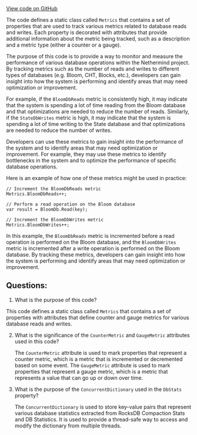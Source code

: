 [View code on GitHub](https://github.com/NethermindEth/nethermind/src/Nethermind/Nethermind.Db/Metrics.cs)

The code defines a static class called `Metrics` that contains a set of properties that are used to track various metrics related to database reads and writes. Each property is decorated with attributes that provide additional information about the metric being tracked, such as a description and a metric type (either a counter or a gauge). 

The purpose of this code is to provide a way to monitor and measure the performance of various database operations within the Nethermind project. By tracking metrics such as the number of reads and writes to different types of databases (e.g. Bloom, CHT, Blocks, etc.), developers can gain insight into how the system is performing and identify areas that may need optimization or improvement.

For example, if the `BloomDbReads` metric is consistently high, it may indicate that the system is spending a lot of time reading from the Bloom database and that optimizations are needed to reduce the number of reads. Similarly, if the `StateDbWrites` metric is high, it may indicate that the system is spending a lot of time writing to the State database and that optimizations are needed to reduce the number of writes.

Developers can use these metrics to gain insight into the performance of the system and to identify areas that may need optimization or improvement. For example, they may use these metrics to identify bottlenecks in the system and to optimize the performance of specific database operations.

Here is an example of how one of these metrics might be used in practice:

```
// Increment the BloomDbReads metric
Metrics.BloomDbReads++;

// Perform a read operation on the Bloom database
var result = BloomDb.Read(key);

// Increment the BloomDbWrites metric
Metrics.BloomDbWrites++;
```

In this example, the `BloomDbReads` metric is incremented before a read operation is performed on the Bloom database, and the `BloomDbWrites` metric is incremented after a write operation is performed on the Bloom database. By tracking these metrics, developers can gain insight into how the system is performing and identify areas that may need optimization or improvement.
## Questions: 
 1. What is the purpose of this code?
   
   This code defines a static class called `Metrics` that contains a set of properties with attributes that define counter and gauge metrics for various database reads and writes.

2. What is the significance of the `CounterMetric` and `GaugeMetric` attributes used in this code?
   
   The `CounterMetric` attribute is used to mark properties that represent a counter metric, which is a metric that is incremented or decremented based on some event. The `GaugeMetric` attribute is used to mark properties that represent a gauge metric, which is a metric that represents a value that can go up or down over time.

3. What is the purpose of the `ConcurrentDictionary` used in the `DbStats` property?
   
   The `ConcurrentDictionary` is used to store key-value pairs that represent various database statistics extracted from RocksDB Compaction Stats and DB Statistics. It is used to provide a thread-safe way to access and modify the dictionary from multiple threads.